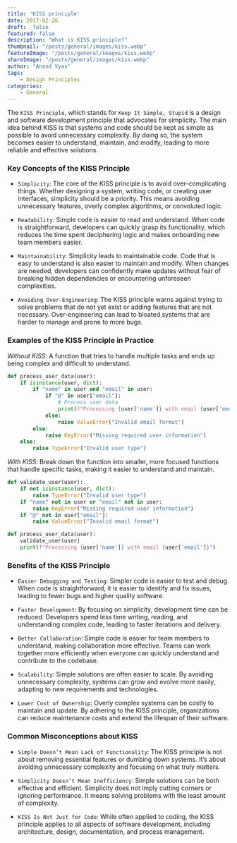 ```yaml
---
title: 'KISS principle'
date: 2017-02-26
draft:  false   
featured: false  
description: "What is KISS principle?"
thumbnail: "/posts/general/images/kiss.webp"
featureImage: "/posts/general/images/kiss.webp" 
shareImage: "/posts/general/images/kiss.webp"
author: "Anand Vyas"
tags:
    - Design Principles
categories:     
    - General
---
```

 
The `KISS Principle`, which stands for `Keep It Simple, Stupid` is a design and software development principle that advocates for simplicity. The main idea behind KISS is that systems and code should be kept as simple as possible to avoid unnecessary complexity. By doing so, the system becomes easier to understand, maintain, and modify, leading to more reliable and effective solutions.

### Key Concepts of the KISS Principle
- `Simplicity`: The core of the KISS principle is to avoid over-complicating things. Whether designing a system, writing code, or creating user interfaces, simplicity should be a priority. This means avoiding unnecessary features, overly complex algorithms, or convoluted logic.

- `Readability`: Simple code is easier to read and understand. When code is straightforward, developers can quickly grasp its functionality, which reduces the time spent deciphering logic and makes onboarding new team members easier.

- `Maintainability`: Simplicity leads to maintainable code. Code that is easy to understand is also easier to maintain and modify. When changes are needed, developers can confidently make updates without fear of breaking hidden dependencies or encountering unforeseen complexities.

- `Avoiding Over-Engineering`: The KISS principle warns against trying to solve problems that do not yet exist or adding features that are not necessary. Over-engineering can lead to bloated systems that are harder to manage and prone to more bugs.

### Examples of the KISS Principle in Practice
*Without KISS*: A function that tries to handle multiple tasks and ends up being complex and difficult to understand.
```python
def process_user_data(user):
    if isinstance(user, dict):
        if "name" in user and "email" in user:
            if "@" in user["email"]:
                # Process user data
                print(f"Processing {user['name']} with email {user['email']}")
            else:
                raise ValueError("Invalid email format")
        else:
            raise KeyError("Missing required user information")
    else:
        raise TypeError("Invalid user type")
```
*With KISS*: Break down the function into smaller, more focused functions that handle specific tasks, making it easier to understand and maintain.
```python
def validate_user(user):
    if not isinstance(user, dict):
        raise TypeError("Invalid user type")
    if "name" not in user or "email" not in user:
        raise KeyError("Missing required user information")
    if "@" not in user["email"]:
        raise ValueError("Invalid email format")

def process_user_data(user):
    validate_user(user)
    print(f"Processing {user['name']} with email {user['email']}")
```


### Benefits of the KISS Principle
- `Easier Debugging and Testing`: Simpler code is easier to test and debug. When code is straightforward, it is easier to identify and fix issues, leading to fewer bugs and higher quality software.

- `Faster Development`: By focusing on simplicity, development time can be reduced. Developers spend less time writing, reading, and understanding complex code, leading to faster iterations and delivery.

- `Better Collaboration`: Simple code is easier for team members to understand, making collaboration more effective. Teams can work together more efficiently when everyone can quickly understand and contribute to the codebase.

- `Scalability`: Simple solutions are often easier to scale. By avoiding unnecessary complexity, systems can grow and evolve more easily, adapting to new requirements and technologies.

- `Lower Cost of Ownership`: Overly complex systems can be costly to maintain and update. By adhering to the KISS principle, organizations can reduce maintenance costs and extend the lifespan of their software.

### Common Misconceptions about KISS
- `Simple Doesn’t Mean Lack of Functionality`: The KISS principle is not about removing essential features or dumbing down systems. It’s about avoiding unnecessary complexity and focusing on what truly matters.

- `Simplicity Doesn’t Mean Inefficiency`: Simple solutions can be both effective and efficient. Simplicity does not imply cutting corners or ignoring performance. It means solving problems with the least amount of complexity.

- `KISS Is Not Just for Code`: While often applied to coding, the KISS principle applies to all aspects of software development, including architecture, design, documentation, and process management.